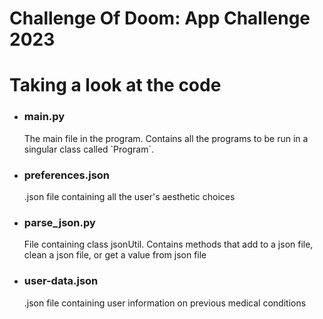 # Challenge Of Doom: App Challenge 2023

# Taking a look at the code
<ul>
    <li><h3>main.py</h3>
    The main file in the program. Contains all the programs to be run in a singular class called `Program`.</li>
    <li><h3>preferences.json</h3>
    .json file containing all the user's aesthetic choices</l1>
    <li><h3>parse_json.py</h3>
    File containing class jsonUtil. Contains methods that add to a json file, clean a json file, or get a value from json file</li>
    <li><h3>user-data.json</h3>
    .json file containing user information on previous medical conditions</li>
</ul>
